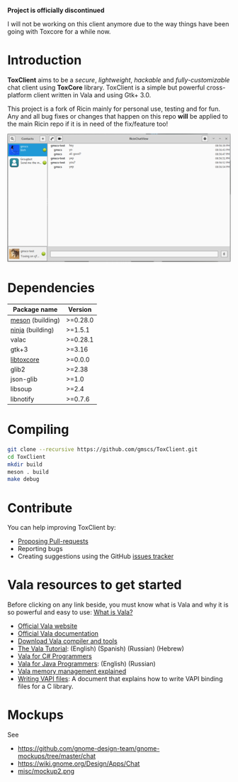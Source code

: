 **Project is officially discontinued**

I will not be working on this client anymore due to the way things have been going with Toxcore for a while now.


# Introduction
**ToxClient** aims to be a _secure_, _lightweight_, _hackable_ and _fully-customizable_ chat client using **ToxCore** library. ToxClient is a simple but powerful cross-platform client written in Vala and using Gtk+ 3.0.

This project is a fork of Ricin mainly for personal use, testing and for fun. Any and all bug fixes or changes that happen on this repo **will** be applied to the main Ricin repo if it is in need of the fix/feature too!

![alt tag](https://raw.githubusercontent.com/gmscs/ToxClient/master/toxclient.png)

# Dependencies
| Package name        | Version   |
|---------------------|-----------|
| [meson] \(building) | >=0.28.0  |
| [ninja] \(building) | >=1.5.1   |
| valac               | >=0.28.1  |
| gtk+3               | >=3.16    |
| [libtoxcore]        | >=0.0.0   |
| glib2               | >=2.38    |
| json-glib           | >=1.0     |
| libsoup             | >=2.4     |
| libnotify           | >=0.7.6   |

# Compiling

```bash
git clone --recursive https://github.com/gmscs/ToxClient.git
cd ToxClient
mkdir build
meson . build
make debug
```

# Contribute
You can help improving ToxClient by:

- [Proposing Pull-requests](https://github.com/gmscs/ToxClient/pulls)
- Reporting bugs
- Creating suggestions using the GitHub [issues tracker](https://github.com/gmscs/ToxClient/issues)

# Vala resources to get started
Before clicking on any link beside, you must know what is Vala and why it is so powerful and easy to use: [What is Vala?](https://wiki.gnome.org/Projects/Vala/About)

- [Official Vala website](https://live.gnome.org/Vala)
- [Official Vala documentation](http://www.valadoc.org)
- [Download Vala compiler and tools](https://wiki.gnome.org/Projects/Vala/Tools)
- [The Vala Tutorial](https://wiki.gnome.org/Projects/Vala/Tutorial): (English) (Spanish) (Russian) (Hebrew)
- [Vala for C# Programmers](https://wiki.gnome.org/Projects/Vala/ValaForCSharpProgrammers)
- [Vala for Java Programmers](https://wiki.gnome.org/Projects/Vala/ValaForJavaProgrammers): (English) (Russian)
- [Vala memory management explained](https://wiki.gnome.org/Projects/Vala/ReferenceHandling)
- [Writing VAPI files](https://wiki.gnome.org/Projects/Vala/LegacyBindings): A document that explains how to write VAPI binding files for a C library.

# Mockups

See
- https://github.com/gnome-design-team/gnome-mockups/tree/master/chat
- https://wiki.gnome.org/Design/Apps/Chat
- [misc/mockup2.png](misc/mockup2.png)

[libtoxcore]: https://github.com/irungentoo/toxcore/blob/master/INSTALL.md
[meson]: http://mesonbuild.com/
[ninja]: http://martine.github.io/ninja/
